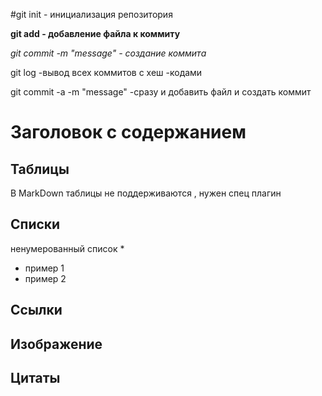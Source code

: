 #git init - инициализация репозитория 



**git add - добавление файла к коммиту**


*git commit -m "messаge"   - создание коммита*

git log -вывод всех коммитов с хеш -кодами 


git commit -a -m "message"    -сразу и добавить файл  и создать коммит 

# Заголовок с содержанием 

## Таблицы 
  

  В MarkDown таблицы не поддерживаются , нужен спец плагин
  
## Списки
ненумерованный список *

* пример 1
* пример 2

## Ссылки

## Изображение 

## Цитаты

